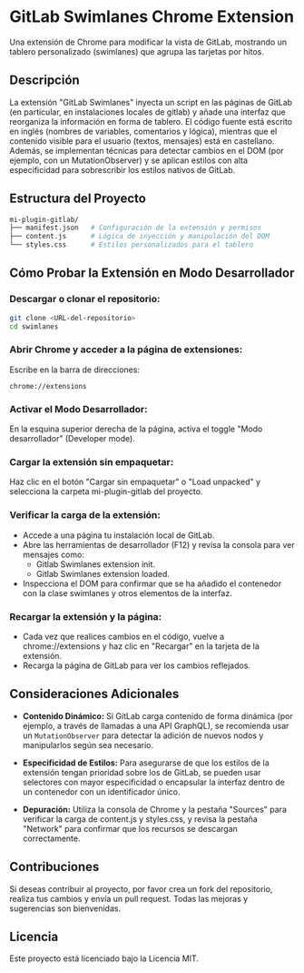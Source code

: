 # GitLab Swimlanes Chrome Extension

Una extensión de Chrome para modificar la vista de GitLab, mostrando un tablero personalizado (swimlanes) que agrupa las tarjetas por hitos.

## Descripción

La extensión "GitLab Swimlanes" inyecta un script en las páginas de GitLab (en particular, en instalaciones locales de gitlab) y añade una interfaz que reorganiza la información en forma de tablero.
El código fuente está escrito en inglés (nombres de variables, comentarios y lógica), mientras que el contenido visible para el usuario (textos, mensajes) está en castellano.
Además, se implementan técnicas para detectar cambios en el DOM (por ejemplo, con un MutationObserver) y se aplican estilos con alta especificidad para sobrescribir los estilos nativos de GitLab.

## Estructura del Proyecto

```bash
mi-plugin-gitlab/
├── manifest.json   # Configuración de la extensión y permisos
├── content.js      # Lógica de inyección y manipulación del DOM
└── styles.css      # Estilos personalizados para el tablero
```

## Cómo Probar la Extensión en Modo Desarrollador

### Descargar o clonar el repositorio:

```bash
git clone <URL-del-repositorio>
cd swimlanes
```

### Abrir Chrome y acceder a la página de extensiones:

Escribe en la barra de direcciones:

```url
chrome://extensions
```

### Activar el Modo Desarrollador:

En la esquina superior derecha de la página, activa el toggle "Modo desarrollador" (Developer mode).

### Cargar la extensión sin empaquetar:

Haz clic en el botón "Cargar sin empaquetar" o "Load unpacked" y selecciona la carpeta mi-plugin-gitlab del proyecto.

### Verificar la carga de la extensión:

- Accede a una página tu instalación local de GitLab.
- Abre las herramientas de desarrollador (F12) y revisa la consola para ver mensajes como:
  - Gitlab Swimlanes extension init.
  - Gitlab Swimlanes extension loaded.
- Inspecciona el DOM para confirmar que se ha añadido el contenedor con la clase swimlanes y otros elementos de la interfaz.

### Recargar la extensión y la página:

- Cada vez que realices cambios en el código, vuelve a chrome://extensions y haz clic en "Recargar" en la tarjeta de la extensión.
- Recarga la página de GitLab para ver los cambios reflejados.

## Consideraciones Adicionales

- **Contenido Dinámico:**
  Si GitLab carga contenido de forma dinámica (por ejemplo, a través de llamadas a una API GraphQL), se recomienda usar un `MutationObserver` para detectar la adición de nuevos nodos y manipularlos según sea necesario.

- **Especificidad de Estilos:**
  Para asegurarse de que los estilos de la extensión tengan prioridad sobre los de GitLab, se pueden usar selectores con mayor especificidad o encapsular la interfaz dentro de un contenedor con un identificador único.

- **Depuración:**
  Utiliza la consola de Chrome y la pestaña "Sources" para verificar la carga de content.js y styles.css, y revisa la pestaña "Network" para confirmar que los recursos se descargan correctamente.

## Contribuciones

Si deseas contribuir al proyecto, por favor crea un fork del repositorio, realiza tus cambios y envía un pull request. Todas las mejoras y sugerencias son bienvenidas.

## Licencia

Este proyecto está licenciado bajo la Licencia MIT.
